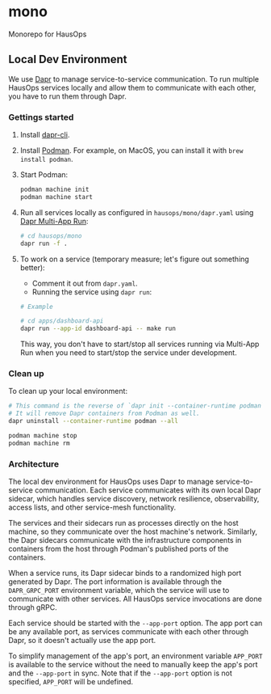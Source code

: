 # mono

Monorepo for HausOps

## Local Dev Environment

We use [Dapr](https://dapr.io/) to manage service-to-service communication. To run multiple HausOps services locally and allow them to communicate with each other, you have to run them through Dapr.

### Gettings started

1. Install [dapr-cli](https://docs.dapr.io/getting-started/install-dapr-cli/).
1. Install [Podman](https://podman.io/getting-started/installation). For example, on MacOS, you can install it with `brew install podman`.
1. Start Podman:

   ```sh
   podman machine init
   podman machine start
   ```

1. Run all services locally as configured in `hausops/mono/dapr.yaml` using [Dapr Multi-App Run](https://docs.dapr.io/developing-applications/local-development/multi-app-dapr-run/multi-app-overview/):

   ```sh
   # cd hausops/mono
   dapr run -f .
   ```

1. To work on a service (temporary measure; let's figure out something better):

   - Comment it out from `dapr.yaml`.
   - Running the service using `dapr run`:

   ```sh
   # Example

   # cd apps/dashboard-api
   dapr run --app-id dashboard-api -- make run
   ```

   This way, you don't have to start/stop all services running via Multi-App Run when you need to start/stop the service under development.

### Clean up

To clean up your local environment:

```sh
# This command is the reverse of `dapr init --container-runtime podman`.
# It will remove Dapr containers from Podman as well.
dapr uninstall --container-runtime podman --all

podman machine stop
podman machine rm
```

### Architecture

The local dev environment for HausOps uses Dapr to manage service-to-service communication. Each service communicates with its own local Dapr sidecar, which handles service discovery, network resilience, observability, access lists, and other service-mesh functionality.

The services and their sidecars run as processes directly on the host machine, so they communicate over the host machine's network. Similarly, the Dapr sidecars communicate with the infrastructure components in containers from the host through Podman's published ports of the containers.

When a service runs, its Dapr sidecar binds to a randomized high port generated by Dapr. The port information is available through the `DAPR_GRPC_PORT` environment variable, which the service will use to communicate with other services. All HausOps service invocations are done through gRPC.

Each service should be started with the `--app-port` option. The app port can be any available port, as services communicate with each other through Dapr, so it doesn't actually use the app port.

To simplify management of the app's port, an environment variable `APP_PORT` is available to the service without the need to manually keep the app's port and the `--app-port` in sync. Note that if the `--app-port` option is not specified, `APP_PORT` will be undefined.
